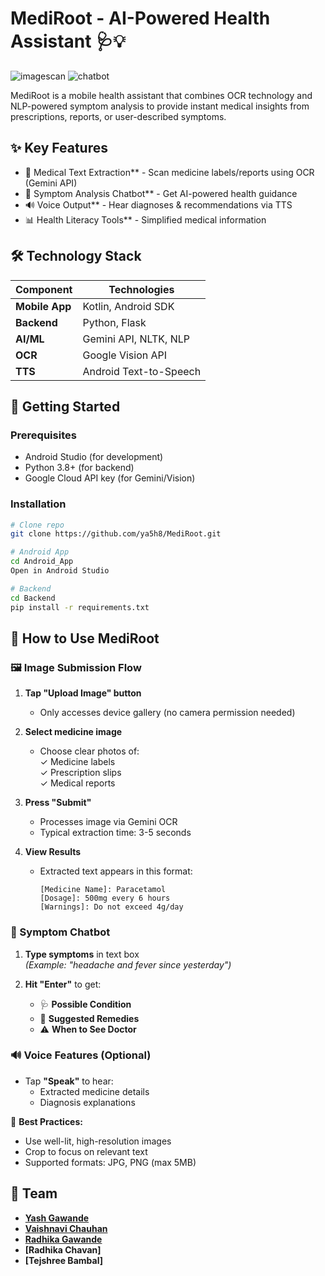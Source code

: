 # MediRoot - AI-Powered Health Assistant 🩺💡

![imagescan](https://github.com/user-attachments/assets/df8ffcfd-492a-447c-9175-53d9424d6717)    ![chatbot](https://github.com/user-attachments/assets/79236e2a-7e6a-46cc-8985-7f5c22f0af9f)


MediRoot is a mobile health assistant that combines OCR technology and NLP-powered symptom analysis to provide instant medical insights from prescriptions, reports, or user-described symptoms.

## ✨ Key Features
- 📸 Medical Text Extraction** - Scan medicine labels/reports using OCR (Gemini API)
- 💬 Symptom Analysis Chatbot** - Get AI-powered health guidance
- 🔊 Voice Output** - Hear diagnoses & recommendations via TTS
- 📊 Health Literacy Tools** - Simplified medical information

## 🛠️ Technology Stack
| Component       | Technologies               |
|-----------------|----------------------------|
| **Mobile App**  | Kotlin, Android SDK        |
| **Backend**     | Python, Flask              |
| **AI/ML**       | Gemini API, NLTK, NLP      |
| **OCR**         | Google Vision API          |
| **TTS**         | Android Text-to-Speech     |

## 🚀 Getting Started
### Prerequisites
- Android Studio (for development)
- Python 3.8+ (for backend)
- Google Cloud API key (for Gemini/Vision)

### Installation
```bash
# Clone repo
git clone https://github.com/ya5h8/MediRoot.git

# Android App
cd Android_App
Open in Android Studio

# Backend
cd Backend
pip install -r requirements.txt
```
## 📱 How to Use MediRoot

### 🖼️ Image Submission Flow
1. **Tap "Upload Image" button**  
   - Only accesses device gallery (no camera permission needed)

2. **Select medicine image**  
   - Choose clear photos of:  
     ✓ Medicine labels  
     ✓ Prescription slips  
     ✓ Medical reports  

3. **Press "Submit"**  
   - Processes image via Gemini OCR  
   - Typical extraction time: 3-5 seconds  

4. **View Results**  
   - Extracted text appears in this format:  
     ```plaintext
     [Medicine Name]: Paracetamol  
     [Dosage]: 500mg every 6 hours  
     [Warnings]: Do not exceed 4g/day  
     ```

### 💬 Symptom Chatbot
1. **Type symptoms** in text box  
   *(Example: "headache and fever since yesterday")*  

2. **Hit "Enter"** to get:  
   - 🩺 **Possible Condition**  
   - 💊 **Suggested Remedies**  
   - ⚠️ **When to See Doctor**  

### 🔊 Voice Features (Optional)
- Tap **"Speak"** to hear:  
  - Extracted medicine details  
  - Diagnosis explanations  

📌 **Best Practices:**  
- Use well-lit, high-resolution images  
- Crop to focus on relevant text  
- Supported formats: JPG, PNG (max 5MB)

## 👥 Team
- **[Yash Gawande](https://github.com/ya5h8)** 
- **[Vaishnavi Chauhan](https://github.com/Vaishnavi276)**
- **[Radhika Gawande](https://github.com/Radhika300904)** 
- **[Radhika Chavan]**   
- **[Tejshree Bambal]** 


  


    
